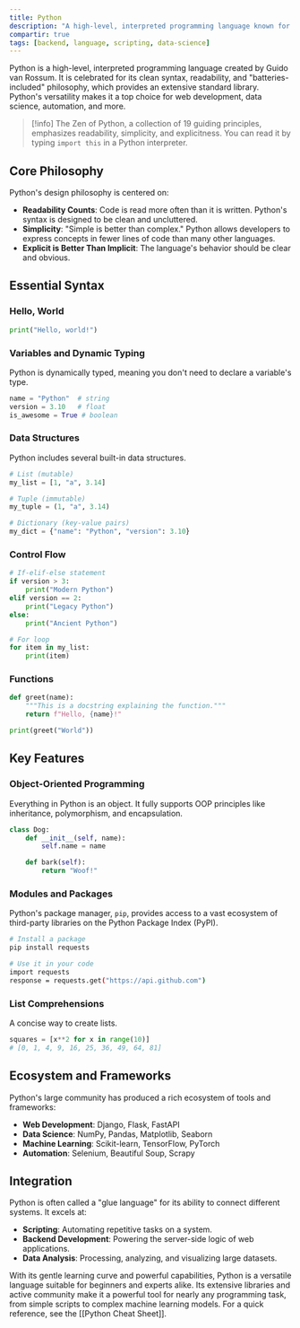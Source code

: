 ```yaml
---
title: Python
description: "A high-level, interpreted programming language known for its readability, simplicity, and extensive standard library."
compartir: true
tags: [backend, language, scripting, data-science]
---
```


Python is a high-level, interpreted programming language created by Guido van Rossum. It is celebrated for its clean syntax, readability, and "batteries-included" philosophy, which provides an extensive standard library. Python's versatility makes it a top choice for web development, data science, automation, and more.

> [!info]
> The Zen of Python, a collection of 19 guiding principles, emphasizes readability, simplicity, and explicitness. You can read it by typing `import this` in a Python interpreter.

## Core Philosophy

Python's design philosophy is centered on:
- **Readability Counts**: Code is read more often than it is written. Python's syntax is designed to be clean and uncluttered.
- **Simplicity**: "Simple is better than complex." Python allows developers to express concepts in fewer lines of code than many other languages.
- **Explicit is Better Than Implicit**: The language's behavior should be clear and obvious.

## Essential Syntax

### Hello, World

```python
print("Hello, world!")
```

### Variables and Dynamic Typing

Python is dynamically typed, meaning you don't need to declare a variable's type.

```python
name = "Python"  # string
version = 3.10   # float
is_awesome = True # boolean
```

### Data Structures

Python includes several built-in data structures.
```python
# List (mutable)
my_list = [1, "a", 3.14]

# Tuple (immutable)
my_tuple = (1, "a", 3.14)

# Dictionary (key-value pairs)
my_dict = {"name": "Python", "version": 3.10}
```

### Control Flow

```python
# If-elif-else statement
if version > 3:
    print("Modern Python")
elif version == 2:
    print("Legacy Python")
else:
    print("Ancient Python")

# For loop
for item in my_list:
    print(item)
```

### Functions

```python
def greet(name):
    """This is a docstring explaining the function."""
    return f"Hello, {name}!"

print(greet("World"))
```

## Key Features

### Object-Oriented Programming

Everything in Python is an object. It fully supports OOP principles like inheritance, polymorphism, and encapsulation.

```python
class Dog:
    def __init__(self, name):
        self.name = name

    def bark(self):
        return "Woof!"
```

### Modules and Packages

Python's package manager, `pip`, provides access to a vast ecosystem of third-party libraries on the Python Package Index (PyPI).

```bash
# Install a package
pip install requests

# Use it in your code
import requests
response = requests.get("https://api.github.com")
```

### List Comprehensions

A concise way to create lists.

```python
squares = [x**2 for x in range(10)]
# [0, 1, 4, 9, 16, 25, 36, 49, 64, 81]
```

## Ecosystem and Frameworks

Python's large community has produced a rich ecosystem of tools and frameworks:
- **Web Development**: Django, Flask, FastAPI
- **Data Science**: NumPy, Pandas, Matplotlib, Seaborn
- **Machine Learning**: Scikit-learn, TensorFlow, PyTorch
- **Automation**: Selenium, Beautiful Soup, Scrapy

## Integration

Python is often called a "glue language" for its ability to connect different systems. It excels at:
- **Scripting**: Automating repetitive tasks on a system.
- **Backend Development**: Powering the server-side logic of web applications.
- **Data Analysis**: Processing, analyzing, and visualizing large datasets.

With its gentle learning curve and powerful capabilities, Python is a versatile language suitable for beginners and experts alike. Its extensive libraries and active community make it a powerful tool for nearly any programming task, from simple scripts to complex machine learning models. For a quick reference, see the [[Python Cheat Sheet]].
